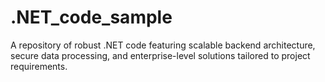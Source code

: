 # .NET_code_sample
A repository of robust .NET code featuring scalable backend architecture, secure data processing, and enterprise-level solutions tailored to project requirements.
